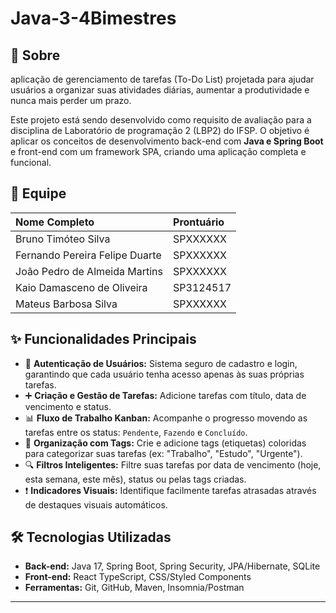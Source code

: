 # Java-3-4Bimestres
## 📖 Sobre

 aplicação de gerenciamento de tarefas (To-Do List) projetada para ajudar usuários a organizar suas atividades diárias, aumentar a produtividade e nunca mais perder um prazo.

Este projeto está sendo desenvolvido como requisito de avaliação para a disciplina de Laboratório de programação 2 (LBP2) do IFSP. O objetivo é aplicar os conceitos de desenvolvimento back-end com **Java e Spring Boot** e front-end com um framework SPA, criando uma aplicação completa e funcional.

## 👥 Equipe

| Nome Completo | Prontuário |
| :--- | :--- | 
| Bruno Timóteo Silva             | SPXXXXXX | 
| Fernando Pereira Felipe Duarte  | SPXXXXXX |  
| João Pedro de Almeida Martins   | SPXXXXXX |
| Kaio Damasceno de Oliveira      | SP3124517|
| Mateus Barbosa Silva            | SPXXXXXX |

## ✨ Funcionalidades Principais

* 🔐 **Autenticação de Usuários:** Sistema seguro de cadastro e login, garantindo que cada usuário tenha acesso apenas às suas próprias tarefas.
* ➕ **Criação e Gestão de Tarefas:** Adicione tarefas com título, data de vencimento e status.
* 📊 **Fluxo de Trabalho Kanban:** Acompanhe o progresso movendo as tarefas entre os status: `Pendente`, `Fazendo` e `Concluído`.
* 🎨 **Organização com Tags:** Crie e adicione tags (etiquetas) coloridas para categorizar suas tarefas (ex: "Trabalho", "Estudo", "Urgente").
* 🔍 **Filtros Inteligentes:** Filtre suas tarefas por data de vencimento (hoje, esta semana, este mês), status ou pelas tags criadas.
* ❗ **Indicadores Visuais:** Identifique facilmente tarefas atrasadas através de destaques visuais automáticos.

## 🛠️ Tecnologias Utilizadas

* **Back-end:** Java 17, Spring Boot, Spring Security, JPA/Hibernate, SQLite
* **Front-end:** React  TypeScript, CSS/Styled Components
* **Ferramentas:** Git, GitHub, Maven, Insomnia/Postman

---
